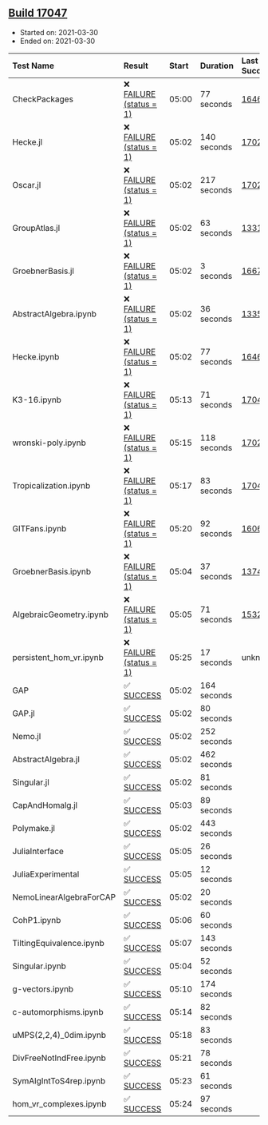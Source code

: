 ## [Build 17047](https://oscarci.mathematik.uni-kl.de/job/oscar/17047/)

* Started on: 2021-03-30
* Ended on: 2021-03-30

| Test Name    | Result | Start | Duration | Last Success | First Failure |
|:-------------|:-------|:------|:---------|:-------------|:--------------|
| CheckPackages | ❌ [FAILURE (status = 1)](https://oscarci.mathematik.uni-kl.de/job/oscar/17047/artifact/logs/build-17047/CheckPackages.log) | 05:00 | 77 seconds | [16463](https://oscarci.mathematik.uni-kl.de/job/oscar/16463/) | [16464](https://oscarci.mathematik.uni-kl.de/job/oscar/16464/) |
| Hecke.jl | ❌ [FAILURE (status = 1)](https://oscarci.mathematik.uni-kl.de/job/oscar/17047/artifact/logs/build-17047/Hecke.jl.log) | 05:02 | 140 seconds | [17022](https://oscarci.mathematik.uni-kl.de/job/oscar/17022/) | [17023](https://oscarci.mathematik.uni-kl.de/job/oscar/17023/) |
| Oscar.jl | ❌ [FAILURE (status = 1)](https://oscarci.mathematik.uni-kl.de/job/oscar/17047/artifact/logs/build-17047/Oscar.jl.log) | 05:02 | 217 seconds | [17022](https://oscarci.mathematik.uni-kl.de/job/oscar/17022/) | [17023](https://oscarci.mathematik.uni-kl.de/job/oscar/17023/) |
| GroupAtlas.jl | ❌ [FAILURE (status = 1)](https://oscarci.mathematik.uni-kl.de/job/oscar/17047/artifact/logs/build-17047/GroupAtlas.jl.log) | 05:02 | 63 seconds | [13311](https://oscarci.mathematik.uni-kl.de/job/oscar/13311/) | [13312](https://oscarci.mathematik.uni-kl.de/job/oscar/13312/) |
| GroebnerBasis.jl | ❌ [FAILURE (status = 1)](https://oscarci.mathematik.uni-kl.de/job/oscar/17047/artifact/logs/build-17047/GroebnerBasis.jl.log) | 05:02 | 3 seconds | [16676](https://oscarci.mathematik.uni-kl.de/job/oscar/16676/) | [16677](https://oscarci.mathematik.uni-kl.de/job/oscar/16677/) |
| AbstractAlgebra.ipynb | ❌ [FAILURE (status = 1)](https://oscarci.mathematik.uni-kl.de/job/oscar/17047/artifact/logs/build-17047/AbstractAlgebra.ipynb.log) | 05:02 | 36 seconds | [13355](https://oscarci.mathematik.uni-kl.de/job/oscar/13355/) | [13356](https://oscarci.mathematik.uni-kl.de/job/oscar/13356/) |
| Hecke.ipynb | ❌ [FAILURE (status = 1)](https://oscarci.mathematik.uni-kl.de/job/oscar/17047/artifact/logs/build-17047/Hecke.ipynb.log) | 05:02 | 77 seconds | [16463](https://oscarci.mathematik.uni-kl.de/job/oscar/16463/) | [16464](https://oscarci.mathematik.uni-kl.de/job/oscar/16464/) |
| K3-16.ipynb | ❌ [FAILURE (status = 1)](https://oscarci.mathematik.uni-kl.de/job/oscar/17047/artifact/logs/build-17047/K3-16.ipynb.log) | 05:13 | 71 seconds | [17046](https://oscarci.mathematik.uni-kl.de/job/oscar/17046/) | [17047](https://oscarci.mathematik.uni-kl.de/job/oscar/17047/) |
| wronski-poly.ipynb | ❌ [FAILURE (status = 1)](https://oscarci.mathematik.uni-kl.de/job/oscar/17047/artifact/logs/build-17047/wronski-poly.ipynb.log) | 05:15 | 118 seconds | [17026](https://oscarci.mathematik.uni-kl.de/job/oscar/17026/) | [17027](https://oscarci.mathematik.uni-kl.de/job/oscar/17027/) |
| Tropicalization.ipynb | ❌ [FAILURE (status = 1)](https://oscarci.mathematik.uni-kl.de/job/oscar/17047/artifact/logs/build-17047/Tropicalization.ipynb.log) | 05:17 | 83 seconds | [17046](https://oscarci.mathematik.uni-kl.de/job/oscar/17046/) | [17047](https://oscarci.mathematik.uni-kl.de/job/oscar/17047/) |
| GITFans.ipynb | ❌ [FAILURE (status = 1)](https://oscarci.mathematik.uni-kl.de/job/oscar/17047/artifact/logs/build-17047/GITFans.ipynb.log) | 05:20 | 92 seconds | [16068](https://oscarci.mathematik.uni-kl.de/job/oscar/16068/) | [16069](https://oscarci.mathematik.uni-kl.de/job/oscar/16069/) |
| GroebnerBasis.ipynb | ❌ [FAILURE (status = 1)](https://oscarci.mathematik.uni-kl.de/job/oscar/17047/artifact/logs/build-17047/GroebnerBasis.ipynb.log) | 05:04 | 37 seconds | [13748](https://oscarci.mathematik.uni-kl.de/job/oscar/13748/) | [13749](https://oscarci.mathematik.uni-kl.de/job/oscar/13749/) |
| AlgebraicGeometry.ipynb | ❌ [FAILURE (status = 1)](https://oscarci.mathematik.uni-kl.de/job/oscar/17047/artifact/logs/build-17047/AlgebraicGeometry.ipynb.log) | 05:05 | 71 seconds | [15322](https://oscarci.mathematik.uni-kl.de/job/oscar/15322/) | [15323](https://oscarci.mathematik.uni-kl.de/job/oscar/15323/) |
| persistent_hom_vr.ipynb | ❌ [FAILURE (status = 1)](https://oscarci.mathematik.uni-kl.de/job/oscar/17047/artifact/logs/build-17047/persistent_hom_vr.ipynb.log) | 05:25 | 17 seconds | unknown | unknown |
| GAP | ✅ [SUCCESS](https://oscarci.mathematik.uni-kl.de/job/oscar/17047/artifact/logs/build-17047/GAP.log) | 05:02 | 164 seconds |  |  |
| GAP.jl | ✅ [SUCCESS](https://oscarci.mathematik.uni-kl.de/job/oscar/17047/artifact/logs/build-17047/GAP.jl.log) | 05:02 | 80 seconds |  |  |
| Nemo.jl | ✅ [SUCCESS](https://oscarci.mathematik.uni-kl.de/job/oscar/17047/artifact/logs/build-17047/Nemo.jl.log) | 05:02 | 252 seconds |  |  |
| AbstractAlgebra.jl | ✅ [SUCCESS](https://oscarci.mathematik.uni-kl.de/job/oscar/17047/artifact/logs/build-17047/AbstractAlgebra.jl.log) | 05:02 | 462 seconds |  |  |
| Singular.jl | ✅ [SUCCESS](https://oscarci.mathematik.uni-kl.de/job/oscar/17047/artifact/logs/build-17047/Singular.jl.log) | 05:02 | 81 seconds |  |  |
| CapAndHomalg.jl | ✅ [SUCCESS](https://oscarci.mathematik.uni-kl.de/job/oscar/17047/artifact/logs/build-17047/CapAndHomalg.jl.log) | 05:03 | 89 seconds |  |  |
| Polymake.jl | ✅ [SUCCESS](https://oscarci.mathematik.uni-kl.de/job/oscar/17047/artifact/logs/build-17047/Polymake.jl.log) | 05:02 | 443 seconds |  |  |
| JuliaInterface | ✅ [SUCCESS](https://oscarci.mathematik.uni-kl.de/job/oscar/17047/artifact/logs/build-17047/JuliaInterface.log) | 05:05 | 26 seconds |  |  |
| JuliaExperimental | ✅ [SUCCESS](https://oscarci.mathematik.uni-kl.de/job/oscar/17047/artifact/logs/build-17047/JuliaExperimental.log) | 05:05 | 12 seconds |  |  |
| NemoLinearAlgebraForCAP | ✅ [SUCCESS](https://oscarci.mathematik.uni-kl.de/job/oscar/17047/artifact/logs/build-17047/NemoLinearAlgebraForCAP.log) | 05:02 | 20 seconds |  |  |
| CohP1.ipynb | ✅ [SUCCESS](https://oscarci.mathematik.uni-kl.de/job/oscar/17047/artifact/logs/build-17047/CohP1.ipynb.log) | 05:06 | 60 seconds |  |  |
| TiltingEquivalence.ipynb | ✅ [SUCCESS](https://oscarci.mathematik.uni-kl.de/job/oscar/17047/artifact/logs/build-17047/TiltingEquivalence.ipynb.log) | 05:07 | 143 seconds |  |  |
| Singular.ipynb | ✅ [SUCCESS](https://oscarci.mathematik.uni-kl.de/job/oscar/17047/artifact/logs/build-17047/Singular.ipynb.log) | 05:04 | 52 seconds |  |  |
| g-vectors.ipynb | ✅ [SUCCESS](https://oscarci.mathematik.uni-kl.de/job/oscar/17047/artifact/logs/build-17047/g-vectors.ipynb.log) | 05:10 | 174 seconds |  |  |
| c-automorphisms.ipynb | ✅ [SUCCESS](https://oscarci.mathematik.uni-kl.de/job/oscar/17047/artifact/logs/build-17047/c-automorphisms.ipynb.log) | 05:14 | 82 seconds |  |  |
| uMPS(2,2,4)_0dim.ipynb | ✅ [SUCCESS](https://oscarci.mathematik.uni-kl.de/job/oscar/17047/artifact/logs/build-17047/uMPS-2-2-4-_0dim.ipynb.log) | 05:18 | 83 seconds |  |  |
| DivFreeNotIndFree.ipynb | ✅ [SUCCESS](https://oscarci.mathematik.uni-kl.de/job/oscar/17047/artifact/logs/build-17047/DivFreeNotIndFree.ipynb.log) | 05:21 | 78 seconds |  |  |
| SymAlgIntToS4rep.ipynb | ✅ [SUCCESS](https://oscarci.mathematik.uni-kl.de/job/oscar/17047/artifact/logs/build-17047/SymAlgIntToS4rep.ipynb.log) | 05:23 | 61 seconds |  |  |
| hom_vr_complexes.ipynb | ✅ [SUCCESS](https://oscarci.mathematik.uni-kl.de/job/oscar/17047/artifact/logs/build-17047/hom_vr_complexes.ipynb.log) | 05:24 | 97 seconds |  |  |
